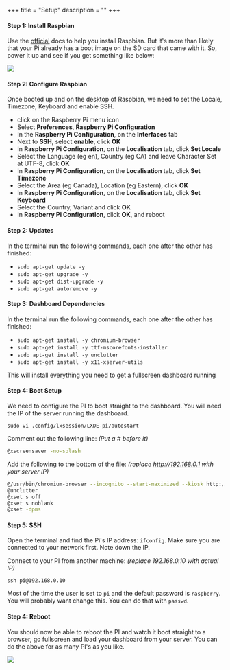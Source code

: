 +++
title = "Setup"
description = ""
+++

####  Step 1: Install Raspbian

Use the [official](https://www.raspberrypi.org/documentation/installation/installing-images/README.md) docs to help you install Raspbian. But it's more than likely that your Pi already has a boot image on the SD card that came with it. So, power it up and see if you get something like below:

![](https://res.cloudinary.com/metricio/image/upload/v1508772521/boot-screen_vnmayk.png)

####  Step 2: Configure Raspbian

Once booted up and on the desktop of Raspbian, we need to set the Locale, Timezone, Keyboard and enable SSH.

- click on the Raspberry Pi menu icon
- Select **Preferences**, **Raspberry Pi Configuration**
- In the **Raspberry Pi Configuration**, on the **Interfaces** tab
- Next to **SSH**, select **enable**, click **OK**
- In **Raspberry Pi Configuration**, on the **Localisation** tab, click **Set Locale**
- Select the Language (eg en), Country (eg CA) and leave Character Set at UTF-8, click **OK**
- In **Raspberry Pi Configuration**, on the **Localisation** tab, click **Set Timezone**
- Select the Area (eg Canada), Location (eg Eastern), click **OK**
- In **Raspberry Pi Configuration**, on the **Localisation** tab, click **Set Keyboard**
- Select the Country, Variant and click **OK**
- In **Raspberry Pi Configuration**, click **OK**, and reboot

####  Step 2: Updates

In the terminal run the following commands, each one after the other has finished:

- `sudo apt-get update -y`
- `sudo apt-get upgrade -y`
- `sudo apt-get dist-upgrade -y`
- `sudo apt-get autoremove -y`

####  Step 3: Dashboard Dependencies

In the terminal run the following commands, each one after the other has finished:

- `sudo apt-get install -y chromium-browser`
- `sudo apt-get install -y ttf-mscorefonts-installer`
- `sudo apt-get install -y unclutter`
- `sudo apt-get install -y x11-xserver-utils`

This will install everything you need to get a fullscreen dashboard running

####  Step 4: Boot Setup

We need to configure the PI to boot straight to the dashboard. You will need the IP of the server running the dashboard.

`sudo vi .config/lxsession/LXDE-pi/autostart`

Comment out the following line: *(Put a # before it)*
``` bash
@xscreensaver -no-splash
```

Add the following to the bottom of the file: *(replace http://192.168.0.1 with your server IP)*

``` bash
@/usr/bin/chromium-browser --incognito --start-maximized --kiosk http://192.168.0.1
@unclutter
@xset s off
@xset s noblank
@xset -dpms
```


#### Step 5: SSH

Open the terminal and find the Pi's IP address: `ifconfig`. Make sure you are connected to your network first. Note down the IP.

Connect to your PI from another machine: *(replace 192.168.0.10 with actual IP)*

`ssh pi@192.168.0.10`

Most of the time the user is set to `pi` and the default password is `raspberry`. You will probably want change this. You can do that with `passwd`.

#### Step 4: Reboot

You should now be able to reboot the PI and watch it boot straight to a browser, go fullscreen and load your dashboard from your server. You can do the above for as many PI's as you like.


![](http://res.cloudinary.com/metricio/image/upload/c_scale,w_489/v1508775215/IMG_20171023_180920_Bokeh_mor3lp.jpg)
